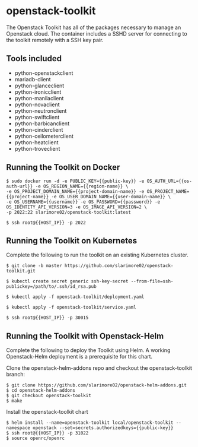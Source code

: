 # openstack-toolkit
The Openstack Toolkit has all of the packages necessary to manage an Openstack cloud. The container includes a SSHD server for connecting to the toolkit remotely with a SSH key pair. 

## Tools included

- python-openstackclient
- mariadb-client
- python-glanceclient
- python-ironicclient
- python-manilaclient
- python-novaclient
- python-neutronclient
- python-swiftclient
- python-barbicanclient
- python-cinderclient
- python-ceilometerclient
- python-heatclient
- python-troveclient

## Running the Toolkit on Docker

```
$ sudo docker run -d -e PUBLIC_KEY={{public-key}} -e OS_AUTH_URL={{os-auth-url}} -e OS_REGION_NAME={{region-name}} \
-e OS_PROJECT_DOMAIN_NAME={{project-domain-name}} -e OS_PROJECT_NAME={{project-name}} -e OS_USER_DOMAIN_NAME={{user-domain-name}} \
-e OS_USERNAME={{username}} -e OS_PASSWORD={{password}} -e OS_IDENTITY_API_VERSION=3 -e OS_IMAGE_API_VERSION=2 \
-p 2022:22 slarimore02/openstack-toolkit:latest

$ ssh root@{{HOST_IP}} -p 2022

```
## Running the Toolkit on Kubernetes

Complete the following to run the toolkit on an existing Kubernetes cluster.

```
$ git clone -b master https://github.com/slarimore02/openstack-toolkit.git

$ kubectl create secret generic ssh-key-secret --from-file=ssh-publickey=/path/to/.ssh/id_rsa.pub

$ kubectl apply -f openstack-toolkit/deployment.yaml

$ kubectl apply -f openstack-toolkit/service.yaml 

$ ssh root@{{HOST_IP}} -p 30015

```

## Running the Toolkit with Openstack-Helm

Complete the following to deploy the Toolkit using Helm. A working Openstack-Helm deployment is a prerequisite for this chart. 

Clone the openstack-helm-addons repo and checkout the openstack-toolkit branch:

```
$ git clone https://github.com/slarimore02/openstack-helm-addons.git
$ cd openstack-helm-addons
$ git checkout openstack-toolkit
$ make
```
Install the openstack-toolkit chart

```
$ helm install --name=openstack-toolkit local/openstack-toolkit --namespace openstack --set=secrets.authorizedkeys={{public-key}}
$ ssh root@{{HOST_IP}} -p 31022
$ source openrc/openrc
```
